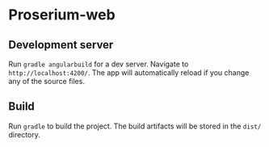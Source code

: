 # Proserium-web

## Development server

Run `gradle angularbuild` for a dev server. Navigate to `http://localhost:4200/`. The app will automatically reload if you change any of the source files.

## Build

Run `gradle` to build the project. The build artifacts will be stored in the `dist/` directory.

<!--
## Running unit tests

Run `ng test` to execute the unit tests via [Karma](https://karma-runner.github.io).

## Running end-to-end tests

Run `ng e2e` to execute the end-to-end tests via [Protractor](http://www.protractortest.org/).

## Further help

To get more help on the Angular CLI use `ng help` or go check out the [Angular CLI README](https://github.com/angular/angular-cli/blob/master/README.md).-->
